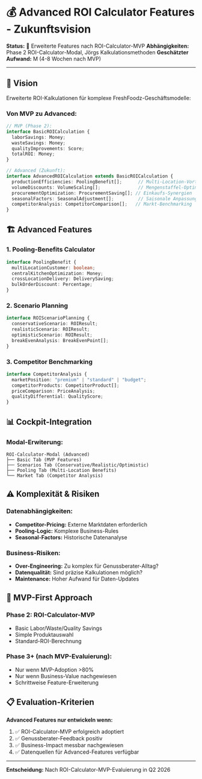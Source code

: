 # 💰 Advanced ROI Calculator Features - Zukunftsvision

**Status:** 🔮 Erweiterte Features nach ROI-Calculator-MVP
**Abhängigkeiten:** Phase 2 ROI-Calculator-Modal, Jörgs Kalkulationsmethoden
**Geschätzter Aufwand:** M (4-8 Wochen nach MVP)

---

## 🎯 Vision

Erweiterte ROI-Kalkulationen für komplexe FreshFoodz-Geschäftsmodelle:

### Von MVP zu Advanced:
```typescript
// MVP (Phase 2):
interface BasicROICalculation {
  laborSavings: Money;
  wasteSavings: Money;
  qualityImprovements: Score;
  totalROI: Money;
}

// Advanced (Zukunft):
interface AdvancedROICalculation extends BasicROICalculation {
  productionEfficiencies: PoolingBenefit[];      // Multi-Location-Vorteile
  volumeDiscounts: VolumeScaling[];              // Mengenstaffel-Optimierung
  procurementOptimization: ProcurementSaving[]; // Einkaufs-Synergien
  seasonalFactors: SeasonalAdjustment[];         // Saisonale Anpassungen
  competitorAnalysis: CompetitorComparison[];   // Markt-Benchmarking
}
```

## 🏗️ Advanced Features

### 1. **Pooling-Benefits Calculator**
```typescript
interface PoolingBenefit {
  multiLocationCustomer: boolean;
  centralKitchenOptimization: Money;
  crossLocationDelivery: DeliverySaving;
  bulkOrderDiscount: Percentage;
}
```

### 2. **Scenario Planning**
```typescript
interface ROIScenarioPlanning {
  conservativeScenario: ROIResult;
  realisticScenario: ROIResult;
  optimisticScenario: ROIResult;
  breakEvenAnalysis: BreakEvenPoint[];
}
```

### 3. **Competitor Benchmarking**
```typescript
interface CompetitorAnalysis {
  marketPosition: "premium" | "standard" | "budget";
  competitorProducts: CompetitorProduct[];
  priceComparison: PriceAnalysis;
  qualityDifferential: QualityScore;
}
```

## 📊 Cockpit-Integration

### Modal-Erwiterung:
```
ROI-Calculator-Modal (Advanced)
├── Basic Tab (MVP Features)
├── Scenarios Tab (Conservative/Realistic/Optimistic)
├── Pooling Tab (Multi-Location Benefits)
└── Market Tab (Competitor Analysis)
```

## ⚠️ Komplexität & Risiken

### **Datenabhängigkeiten:**
- **Competitor-Pricing:** Externe Marktdaten erforderlich
- **Pooling-Logic:** Komplexe Business-Rules
- **Seasonal-Factors:** Historische Datenanalyse

### **Business-Risiken:**
- **Over-Engineering:** Zu komplex für Genussberater-Alltag?
- **Datenqualität:** Sind präzise Kalkulationen möglich?
- **Maintenance:** Hoher Aufwand für Daten-Updates

## 🎯 MVP-First Approach

### **Phase 2: ROI-Calculator-MVP**
- Basic Labor/Waste/Quality Savings
- Simple Produktauswahl
- Standard-ROI-Berechnung

### **Phase 3+ (nach MVP-Evaluierung):**
- Nur wenn MVP-Adoption >80%
- Nur wenn Business-Value nachgewiesen
- Schrittweise Feature-Erweiterung

## 📋 Evaluation-Kriterien

**Advanced Features nur entwickeln wenn:**
1. ✅ ROI-Calculator-MVP erfolgreich adoptiert
2. ✅ Genussberater-Feedback positiv
3. ✅ Business-Impact messbar nachgewiesen
4. ✅ Datenquellen für Advanced-Features verfügbar

---

**Entscheidung:** Nach ROI-Calculator-MVP-Evaluierung in Q2 2026
